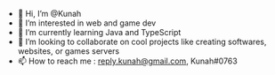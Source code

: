 - 👋 Hi, I’m @Kunah
- 👀 I’m interested in web and game dev
- 🌱 I’m currently learning Java and TypeScript
- 💞️ I’m looking to collaborate on cool projects like creating softwares, websites, or games servers
- 📫 How to reach me : reply.kunah@gmail.com, Kunah#0763

<!---
Kunah/Kunah is a ✨ special ✨ repository because its `README.md` (this file) appears on your GitHub profile.
You can click the Preview link to take a look at your changes.
--->
